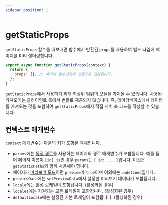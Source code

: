 ```yaml
---
sidebar_position: 1
---
```


# getStaticProps

`getStaticProps` 함수를 내보내면 함수에서 반환된 `props`를 사용하여 빌드 타임에 페이지를 미리 렌더링합니다.

```jsx
export async function getStaticProps(context) {
  return {
    props: {}, // 페이지 컴포넌트에 프롭으로 전달됩니다.
  };
}
```

`getStaticProps`에서 사용하기 위해 최상위 범위의 모듈을 가져올 수 있습니다. 사용된 가져오기는 클라이언트 측에서 번들로 제공되지 않습니다. 즉, 데이터베이스에서 데이터를 가져오는 것을 포함하여 `getStaticProps`에서 직접 서버 측 코드를 작성할 수 있습니다.

## 컨텍스트 매개변수

`context` 매개변수는 다음의 키가 포함된 객체입니다.

- `params`에는 [동적 경로](../../문서/라우팅/동적-경로.md)를 사용하는 페이지의 경로 매개변수가 포함됩니다. 예를 들어 페이지 이름이 `[id].js`인 경우 `params`는 `{ id: ... }`입니다. 이것은 `getStaticPaths`와 함께 사용해야 합니다.
- 페이지가 [미리보기 모드](https://nextjs.org/docs/advanced-features/preview-mode)이면 `preview`가 `true`이며 이외에는 `undefined`입니다.
- `previewData`에는 `setPreviewData`에서 설정한 미리보기 데이터가 포함됩니다.
- `locale`에는 활성 로케일이 포함됩니다. (활성화된 경우)
- `locales`에는 지원되는 모든 로케일이 포함됩니다. (활성화된 경우)
- `defaultLocale`에는 설정된 기본 로케일이 포함됩니다. (활성화된 경우)
